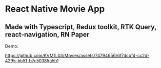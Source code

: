 # React Native Movie App

##

## Made with Typescript, Redux toolkit, RTK Query, react-navigation, RN Paper 

Demo:


https://github.com/KVM1L03/Movies/assets/74794656/6f7dcbf4-cc2d-4295-bb51-b7c50385a5b1





